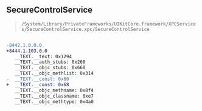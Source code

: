 ## SecureControlService

> `/System/Library/PrivateFrameworks/UIKitCore.framework/XPCServices/SecureControlService.xpc/SecureControlService`

```diff

-8442.1.0.0.0
+8444.1.103.0.0
   __TEXT.__text: 0x1294
   __TEXT.__auth_stubs: 0x260
   __TEXT.__objc_stubs: 0x660
   __TEXT.__objc_methlist: 0x314
-  __TEXT.__const: 0x60
+  __TEXT.__const: 0x68
   __TEXT.__objc_methname: 0x8f4
   __TEXT.__objc_classname: 0xe7
   __TEXT.__objc_methtype: 0x4a0

```
